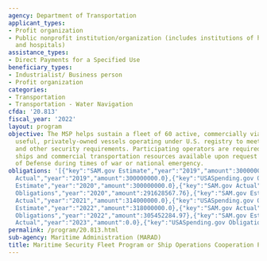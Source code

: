 ```yaml
---
agency: Department of Transportation
applicant_types:
- Profit organization
- Public nonprofit institution/organization (includes institutions of higher education
  and hospitals)
assistance_types:
- Direct Payments for a Specified Use
beneficiary_types:
- Industrialist/ Business person
- Profit organization
categories:
- Transportation
- Transportation - Water Navigation
cfda: '20.813'
fiscal_year: '2022'
layout: program
objective: The MSP helps sustain a fleet of 60 active, commercially viable, militarily
  useful, privately-owned vessels operating under U.S. registry to meet national defense
  and other security requirements. Participating operators are required to make their
  ships and commercial transportation resources available upon request by the Secretary
  of Defense during times of war or national emergency.
obligations: '[{"key":"SAM.gov Estimate","year":"2019","amount":300000000.0},{"key":"SAM.gov
  Actual","year":"2019","amount":300000000.0},{"key":"USASpending.gov Obligations","year":"2019","amount":286428162.28},{"key":"SAM.gov
  Estimate","year":"2020","amount":300000000.0},{"key":"SAM.gov Actual","year":"2020","amount":300000000.0},{"key":"USASpending.gov
  Obligations","year":"2020","amount":291628567.76},{"key":"SAM.gov Estimate","year":"2021","amount":314000000.0},{"key":"SAM.gov
  Actual","year":"2021","amount":314000000.0},{"key":"USASpending.gov Obligations","year":"2021","amount":301762851.46},{"key":"SAM.gov
  Estimate","year":"2022","amount":318000000.0},{"key":"SAM.gov Actual","year":"2022","amount":318000000.0},{"key":"USASpending.gov
  Obligations","year":"2022","amount":305452284.97},{"key":"SAM.gov Estimate","year":"2023","amount":318000000.0},{"key":"SAM.gov
  Actual","year":"2023","amount":0.0},{"key":"USASpending.gov Obligations","year":"2023","amount":307547040.85}]'
permalink: /program/20.813.html
sub-agency: Maritime Administration (MARAD)
title: Maritime Security Fleet Program or Ship Operations Cooperation Program
---
```

